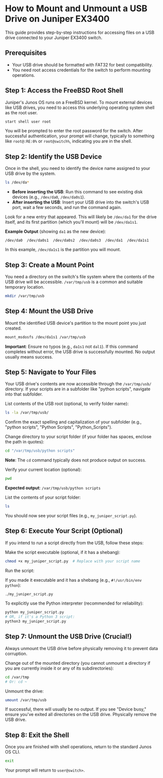# How to Mount and Unmount a USB Drive on Juniper EX3400

This guide provides step-by-step instructions for accessing files on a USB drive connected to your Juniper EX3400 switch.

## Prerequisites
- Your USB drive should be formatted with FAT32 for best compatibility.
- You need root access credentials for the switch to perform mounting operations.

## Step 1: Access the FreeBSD Root Shell
Juniper's Junos OS runs on a FreeBSD kernel. To mount external devices like USB drives, you need to access this underlying operating system shell as the root user.

```bash
start shell user root
```

You will be prompted to enter the root password for the switch. After successful authentication, your prompt will change, typically to something like `root@:RE:0%` or `root@switch%`, indicating you are in the shell.

## Step 2: Identify the USB Device
Once in the shell, you need to identify the device name assigned to your USB drive by the system.

```bash
ls /dev/da*
```

- **Before inserting the USB**: Run this command to see existing disk devices (e.g., `/dev/da0`, `/dev/da0s1`).
- **After inserting the USB**: Insert your USB drive into the switch's USB port, wait a few seconds, and run the command again.

Look for a new entry that appeared. This will likely be `/dev/da1` for the drive itself, and its first partition (which you'll mount) will be `/dev/da1s1`.

**Example Output** (showing `da1` as the new device):
```
/dev/da0  /dev/da0s1  /dev/da0s2  /dev/da0s3  /dev/da1  /dev/da1s1
```

In this example, `/dev/da1s1` is the partition you will mount.

## Step 3: Create a Mount Point
You need a directory on the switch's file system where the contents of the USB drive will be accessible. `/var/tmp/usb` is a common and suitable temporary location.

```bash
mkdir /var/tmp/usb
```

## Step 4: Mount the USB Drive
Mount the identified USB device's partition to the mount point you just created.

```bash
mount_msdosfs /dev/da1s1 /var/tmp/usb
```

**Important**: Ensure no typos (e.g., `da1s1` not `dal1`). If this command completes without error, the USB drive is successfully mounted. No output usually means success.

## Step 5: Navigate to Your Files
Your USB drive's contents are now accessible through the `/var/tmp/usb/` directory. If your scripts are in a subfolder like "python scripts", navigate into that subfolder.

List contents of the USB root (optional, to verify folder name):

```bash
ls -la /var/tmp/usb/
```

Confirm the exact spelling and capitalization of your subfolder (e.g., "python scripts", "Python Scripts", "Python_Scripts").

Change directory to your script folder (if your folder has spaces, enclose the path in quotes):

```bash
cd "/var/tmp/usb/python scripts"
```

**Note**: The `cd` command typically does not produce output on success.

Verify your current location (optional):

```bash
pwd
```

**Expected output**: `/var/tmp/usb/python scripts`

List the contents of your script folder:

```bash
ls
```

You should now see your script files (e.g., `my_juniper_script.py`).

## Step 6: Execute Your Script (Optional)
If you intend to run a script directly from the USB, follow these steps:

Make the script executable (optional, if it has a shebang):

```bash
chmod +x my_juniper_script.py  # Replace with your script name
```

Run the script:

If you made it executable and it has a shebang (e.g., `#!/usr/bin/env python`):

```bash
./my_juniper_script.py
```

To explicitly use the Python interpreter (recommended for reliability):

```bash
python my_juniper_script.py
# OR, if it's a Python 3 script:
python3 my_juniper_script.py
```

## Step 7: Unmount the USB Drive (Crucial!)
Always unmount the USB drive before physically removing it to prevent data corruption.

Change out of the mounted directory (you cannot unmount a directory if you are currently inside it or any of its subdirectories):

```bash
cd /var/tmp
# Or: cd ~
```

Unmount the drive:

```bash
umount /var/tmp/usb
```

If successful, there will usually be no output. If you see "Device busy," ensure you've exited all directories on the USB drive. Physically remove the USB drive.

## Step 8: Exit the Shell
Once you are finished with shell operations, return to the standard Junos OS CLI.

```bash
exit
```

Your prompt will return to `user@switch>`.